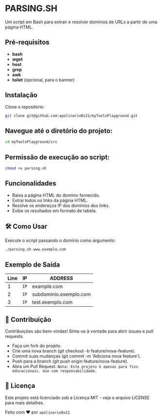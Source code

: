 # PARSING.SH

Um script em Bash para extrair e resolver domínios de URLs a partir de uma página HTML.

## Pré-requisitos

- **bash**
- **wget**
- **host**
- **grep**
- **awk**
- **toilet** (opcional, para o banner)

## Instalação

Clone o repositório:
   ```bash
   git clone git@github.com:apolinario0x21/myToolsPlayground.git
```

## Navegue até o diretório do projeto:

```bash
cd myToolsPlayground/src
```

## Permissão de execução ao script:

```bash
chmod +x parsing.sh
```

## Funcionalidades
- Baixa a página HTML do domínio fornecido.
- Extrai todos os links da página HTML.
- Resolve os endereços IP dos domínios dos links.
- Exibe os resultados em formato de tabela.

## 🛠️ Como Usar
Execute o script passando o domínio como argumento:

```bash
./parsing.sh www.exemplo.com
```

## Exemplo de Saída

| Line | IP            | ADDRESS                |
|------|---------------|------------------------|
| 1    | ```IP``` | example.com            |
| 2    | ```IP```      | subdominio.exemplo.com |
| 3    | ```IP``` | test.exemplo.com       |


## 🙌 Contribuição
Contribuições são bem-vindas! Sinta-se à vontade para abrir issues e pull requests.
- Faça um fork do projeto.
- Crie uma nova branch (git checkout -b feature/nova-feature).
- Commit suas mudanças (git commit -m 'Adiciona nova feature').
- Push para a branch (git push origin feature/nova-feature).
- Abra um Pull Request.
```Nota: Este projeto é apenas para fins educacionais. Use com responsabilidade.```

## 📝 Licença
Este projeto está licenciado sob a Licença MIT - veja o arquivo LICENSE para mais detalhes.

Feito com ❤️ por ```apolinario0x21```